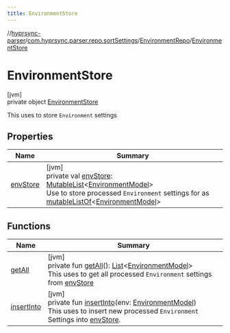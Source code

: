 ```yaml
---
title: EnvironmentStore
---
```

//[hyprsync-parser](../../../../index.html)/[com.hyprsync.parser.repo.sortSettings](../../index.html)/[EnvironmentRepo](../index.html)/[EnvironmentStore](index.html)



# EnvironmentStore



[jvm]\
private object [EnvironmentStore](index.html)

This uses to store `Environment` settings



## Properties


| Name | Summary |
|---|---|
| [envStore](env-store.html) | [jvm]<br>private val [envStore](env-store.html): [MutableList](https://kotlinlang.org/api/core/kotlin-stdlib/kotlin.collections/-mutable-list/index.html)&lt;[EnvironmentModel](../../../com.hyprsync.parser.models/-environment-model/index.html)&gt;<br>Use to store processed `Environment` settings for as [mutableListOf](https://kotlinlang.org/api/core/kotlin-stdlib/kotlin.collections/index.html)<[EnvironmentModel](../../../com.hyprsync.parser.models/-environment-model/index.html)> |


## Functions


| Name | Summary |
|---|---|
| [getAll](get-all.html) | [jvm]<br>private fun [getAll](get-all.html)(): [List](https://kotlinlang.org/api/core/kotlin-stdlib/kotlin.collections/-list/index.html)&lt;[EnvironmentModel](../../../com.hyprsync.parser.models/-environment-model/index.html)&gt;<br>This uses to get all processed `Environment` settings from [envStore](env-store.html) |
| [insertInto](insert-into.html) | [jvm]<br>private fun [insertInto](insert-into.html)(env: [EnvironmentModel](../../../com.hyprsync.parser.models/-environment-model/index.html))<br>This uses to insert new processed `Environment` Settings into [envStore](env-store.html). |

